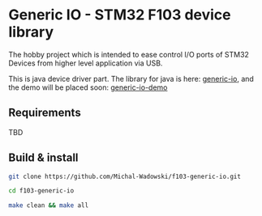 # Generic IO - STM32 F103 device library

The hobby project which is intended to ease control I/O ports of STM32 Devices from higher level application via USB.

This is java device driver part. The library for java is here: [generic-io](https://github.com/Michal-Wadowski/generic-io),
and the demo will be placed soon: [generic-io-demo](https://github.com/Michal-Wadowski/generic-io-demo)

## Requirements

TBD

## Build & install

```bash
git clone https://github.com/Michal-Wadowski/f103-generic-io.git

cd f103-generic-io

make clean && make all
```
